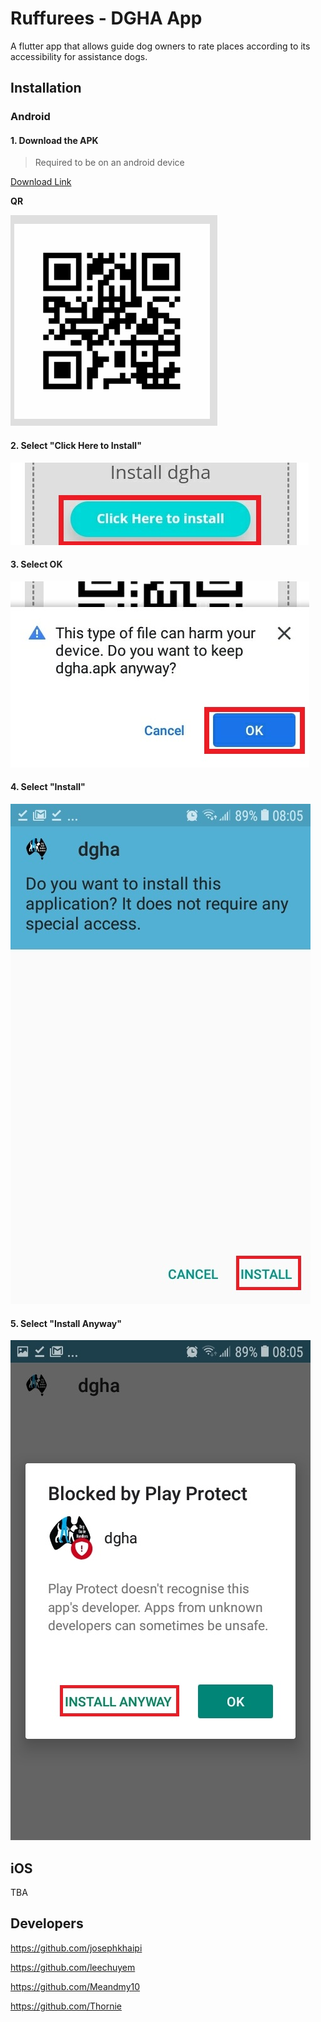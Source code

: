 # Ruffurees - DGHA App

A flutter app that allows guide dog owners to rate places according to its accessibility for assistance dogs.

## Installation
### Android

#### 1. Download the APK

> Required to be on an android device

[Download Link](http://bit.ly/2DquBRx)

**QR**

![QR](assets/QR.PNG)


#### 2. Select "Click Here to Install"
![QR](assets/select_install.jpg)

#### 3. Select OK
![QR](assets/ok.jpg)

#### 4. Select "Install"
![QR](assets/install.jpg)

#### 5. Select "Install Anyway"
![QR](assets/install_anyway.jpg)

## iOS

TBA

## Developers

https://github.com/josephkhaipi

https://github.com/leechuyem

https://github.com/Meandmy10

https://github.com/Thornie